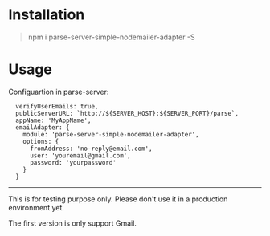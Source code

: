 # Installation

> npm i parse-server-simple-nodemailer-adapter -S

# Usage

Configuartion in parse-server:

```
  verifyUserEmails: true,
  publicServerURL: `http://${SERVER_HOST}:${SERVER_PORT}/parse`, 
  appName: 'MyAppName',
  emailAdapter: {
    module: 'parse-server-simple-nodemailer-adapter',
    options: {
      fromAddress: 'no-reply@email.com',
      user: 'youremail@gmail.com',        
      password: 'yourpassword'
    }      
  }      
```

----------

This is for testing purpose only. Please don't use it in a production environment yet.

The first version is only support Gmail.
